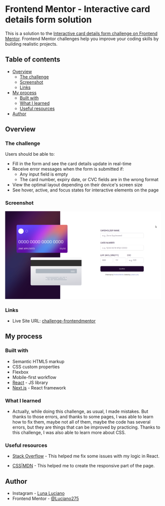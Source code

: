 # Frontend Mentor - Interactive card details form solution

This is a solution to the [Interactive card details form challenge on Frontend Mentor](https://www.frontendmentor.io/challenges/interactive-card-details-form-XpS8cKZDWw). Frontend Mentor challenges help you improve your coding skills by building realistic projects. 

## Table of contents

- [Overview](#overview)
  - [The challenge](#the-challenge)
  - [Screenshot](#screenshot)
  - [Links](#links)
- [My process](#my-process)
  - [Built with](#built-with)
  - [What I learned](#what-i-learned)
  - [Useful resources](#useful-resources)
- [Author](#author)

## Overview

### The challenge

Users should be able to:

- Fill in the form and see the card details update in real-time
- Receive error messages when the form is submitted if:
  - Any input field is empty
  - The card number, expiry date, or CVC fields are in the wrong format
- View the optimal layout depending on their device's screen size
- See hover, active, and focus states for interactive elements on the page

### Screenshot

![](./public/screenshot.png)

### Links

- Live Site URL: [challenge-frontendmentor](https://your-live-site-url.com)

## My process

### Built with

- Semantic HTML5 markup
- CSS custom properties
- Flexbox
- Mobile-first workflow
- [React](https://reactjs.org/) - JS library
- [Next.js](https://nextjs.org/) - React framework

### What I learned

- Actually, while doing this challenge, as usual, I made mistakes. But thanks to those errors, and thanks to some pages, I was able to learn how to fix them, maybe not all of them, maybe the code has several errors, but they are things that can be improved by practicing. Thanks to this challenge, I was also able to learn more about CSS.

### Useful resources

- [Stack Overflow](https://es.stackoverflow.com/) - This helped me fix some issues with my logic in React.

- [CSS|MDN](https://developer.mozilla.org/es/docs/Web/CSS) - This helped me to create the responsive part of the page.

## Author

- Instagram - [Luna Luciano](https://www.instagram.com/gdgodnemesis/)
- Frontend Mentor - [@Luciano275](https://www.frontendmentor.io/profile/Luciano275)